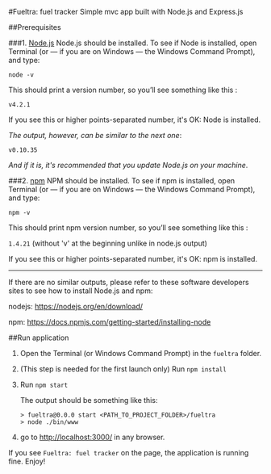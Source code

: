 #Fueltra: fuel tracker
Simple mvc app built with Node.js and Express.js

##Prerequisites

###1. [Node.js][nodejs]
Node.js should be installed.
To see if Node is installed, open Terminal (or  — if you are on Windows — the Windows Command Prompt), and type:

`node -v`

This should print a version number, so you’ll see something like this :

`v4.2.1`

If you see this or higher points-separated number, it's OK: Node is installed.

_The output, however, can be similar to the next one_:

`v0.10.35`

_And if it is, it's recommended that you update Node.js on your machine_. 

###2. [npm][]
NPM should be installed.
To see if npm is installed, open Terminal (or  — if you are on Windows — the Windows Command Prompt), and type:

`npm -v`

This should print npm version number, so you’ll see something like this :

`1.4.21` (without 'v' at the beginning unlike in node.js output)

If you see this or higher points-separated number, it's OK: npm is installed.

---
If there are no similar outputs, please refer to these software developers sites to see how to install Node.js and npm:

nodejs: https://nodejs.org/en/download/

npm: https://docs.npmjs.com/getting-started/installing-node

##Run application

1. Open the Terminal (or Windows Command Prompt) in the `fueltra` folder.

1. (This step is needed for the first launch only) Run `npm install`

2. Run `npm start`

    The output should be something like this:

    ```
    > fueltra@0.0.0 start <PATH_TO_PROJECT_FOLDER>/fueltra
    > node ./bin/www
    ```
3. go to [http://localhost:3000/](http://localhost:3000/) in any browser.

If you see `Fueltra: fuel tracker` on the page, the application is running fine. Enjoy!

[nodejs]: https://nodejs.org/en/
[npm]: https://www.npmjs.com/
